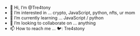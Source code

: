 - 👋 Hi, I’m @Tre4tony
- 👀 I’m interested in ... crypto, JavaScript, python, nfts, ur mom
- 🌱 I’m currently learning ... JavaScript / python 
- 💞️ I’m looking to collaborate on ... anything
- 📫 How to reach me ... 🐦: Tre4stony

<!---
Tre4tony/Tre4tony is a ✨ special ✨ repository because its `README.md` (this file) appears on your GitHub profile.
You can click the Preview link to take a look at your changes.
--->
